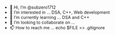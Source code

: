 - 👋 Hi, I’m @subzero1712
- 👀 I’m interested in ... DSA, C++, Web development
- 🌱 I’m currently learning ... DSA and C++
- 💞️ I’m looking to collaborate on ...
- 📫 How to reach me ...
echo $FILE >> .gitignore
<!---
subzero1712/subzero1712 is a ✨ special ✨ repository because its `README.md` (this file) appears on your GitHub profile.
You can click the Preview link to take a look at your changes.
--->
